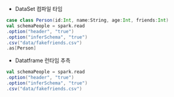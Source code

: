 - DataSet 컴파일 타임
```scala
case class Person(id:Int, name:String, age:Int, friends:Int)
val schemaPeople = spark.read  
.option("header", "true")  
.option("inferSchema", "true")  
.csv("data/fakefriends.csv")  
.as[Person]

```

- Datatframe 런타임 추측
```scala
val schemaPeople = spark.read  
.option("header", "true")  
.option("inferSchema", "true")  
.csv("data/fakefriends.csv")  
```